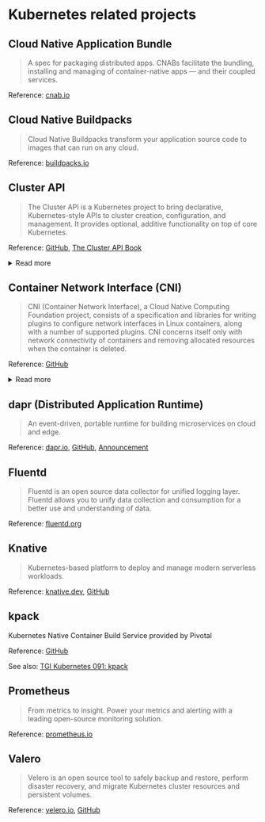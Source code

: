 # Kubernetes related projects

## Cloud Native Application Bundle

>  A spec for packaging distributed apps. CNABs facilitate the bundling, installing and managing of container-native apps — and their coupled services.

Reference: [cnab.io](https://cnab.io/)

## Cloud Native Buildpacks

> Cloud Native Buildpacks transform your application source code to images that can run on any cloud. 

Reference: [buildpacks.io](https://buildpacks.io/)

## Cluster API

> The Cluster API is a Kubernetes project to bring declarative, Kubernetes-style APIs to cluster creation, configuration, and management. It provides optional, additive functionality on top of core Kubernetes.

Reference: [GitHub](https://github.com/kubernetes-sigs/cluster-api), [The Cluster API Book](https://cluster-api.sigs.k8s.io/)

<details>
  <summary>Read more</summary>
 
  - [Tanzu - The What and the Why of the Cluster API](https://tanzu.vmware.com/content/blog/the-what-and-the-why-of-the-cluster-api) - Mar-14 '19
  - [CNCF Webinar - Commoditise Kubernetes with cluster-api](https://www.cncf.io/webinars/commoditise-kubernetes-with-cluster-api/) - Jun-26 '20
</details>

## Container Network Interface (CNI)

> CNI (Container Network Interface), a Cloud Native Computing Foundation project, consists of a specification and libraries for writing plugins to configure network interfaces in Linux containers, along with a number of supported plugins. CNI concerns itself only with network connectivity of containers and removing allocated resources when the container is deleted.

Reference: [GitHub](https://github.com/containernetworking/cni)

<details>
  <summary>Read more</summary>
 
  - [CNCF Blog - CNCF Hosts Container Networking Interface (CNI)](https://www.cncf.io/blog/2017/05/23/cncf-hosts-container-networking-interface-cni/) - May-23 '17
  - [SlideShare - Introduction to the Container Network Interface (CNI)](https://www.slideshare.net/weaveworks/introduction-to-the-container-network-interface-cni) - Sep-01 '17
</details>

## dapr (Distributed Application Runtime)

> An event-driven, portable runtime for building microservices on cloud and edge.

Reference: [dapr.io](https://dapr.io/), [GitHub](https://github.com/dapr/dapr/), [Announcement](https://cloudblogs.microsoft.com/opensource/2019/10/16/announcing-dapr-open-source-project-build-microservice-applications/)

## Fluentd

>  Fluentd is an open source data collector for unified logging layer. Fluentd allows you to unify data collection and consumption for a better use and understanding of data.

Reference: [fluentd.org](https://www.fluentd.org/)

## Knative

> Kubernetes-based platform to deploy and manage modern serverless workloads.

Reference: [knative.dev](https://knative.dev/), [GitHub](https://github.com/knative)

## kpack

Kubernetes Native Container Build Service provided by Pivotal

Reference: [GitHub](https://github.com/pivotal/kpack)

See also: [TGI Kubernetes 091: kpack](https://www.youtube.com/watch?v=4zkRX9PSJ5k&feature=youtu.be)

## Prometheus

> From metrics to insight. Power your metrics and alerting with a leading open-source monitoring solution.

Reference: [prometheus.io](https://prometheus.io/)

## Valero

> Velero is an open source tool to safely backup and restore, perform disaster recovery, and migrate Kubernetes cluster resources and persistent volumes.

Reference: [velero.io](https://velero.io/), [GitHub](https://github.com/vmware-tanzu/velero)
